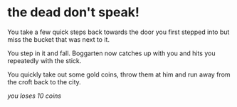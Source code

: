 # the dead don't speak&excl;

You take a few quick steps back towards the door you first stepped into but miss the bucket that was next to it.

You step in it and fall. Boggarten now catches up with you and hits you repeatedly with the stick.

You quickly take out some gold coins, throw them at him and run away from the croft back to the city.

_you loses 10 coins_
